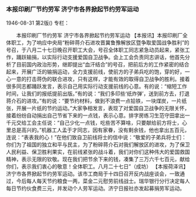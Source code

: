 ### 本报印刷厂节约劳军  济宁市各界掀起节约劳军运动

1946-08-31
第2版()
专栏：

　　本报印刷厂节约劳军
    济宁市各界掀起节约劳军运动
    【本报讯】本报印刷厂全体职工，为了响应中央局“粉碎蒋介石进攻晋冀鲁豫解放区暨争取爱国战争胜利”的号召，于八月二十七日晚召开职工大会，号召全体职工同志紧急动员起来，紧张工作，踊跃输捐，以实际行动支援爱国自卫战争。会上工会负责同志讲话，他首先分析了目前国内政治形势，继即提出“血汗结合”的号召，把前后方的工作紧密的结合起来，开展广泛的输捐运动，全力支援前线，使前方的子弟兵吃的饱，穿的好，一心一意的打击蒋伪的联合进攻，只有这样，才能有效的取得自卫战争的胜利。接着很多同志都踊跃发言，表示自己用实际行动支援前线的心意。有的说：“缩短工作时间，让我们的报纸提前出版。”有的说：“我们多印些‘纸炸弹’，送到前方去，打退蒋介石的进攻。”有的说：“要节约材料，做到不浪费一点铅铁，一块煤炭，一片纸张，开展一片纸的节约运动。”大家争相发言，表现了对爱国自卫战争的无限关怀，接着纷纷自动捐出自己节省下来的一点钱，表示心意。排字房练习生范守田拿出一千元交给工会主任说：“自己少化一点钱，吃些苦不算啥，只要献给前方将士，心里总是高兴的。”机器工人孟于才同志，因有家眷，没有剩余钱，他也拿出五百元，连说：“表表我的心！”在他们致自卫前线将士的信中说：“敬爱的子弟兵将士们：你们为了祖国的独立和平与民主，为了粉碎蒋介石对我们解放区的进攻，为了保卫人民利益、保卫胜利果实，在前线紧张的战斗着，我们对你们这种伟大的爱国救国精神，表示无限的钦敬。现在我们把节余下来的钱，凑集了三万六千七百元，献给你们，表示我们衷心的敬意！全体职工。八月二十七日”（成坊）
    【本报荷泽讯】济宁市各界掀起节约劳军运动。该市工商局于十四日召开反内战座谈会，一致通过，今后每人每天节约粮食一两，菜金二元慰劳前线战士。瑞华银行分行决定每人每日节约伙食费三元，并发动个人劳军运动。济宁日报社亦发起募捐劳军运动。
